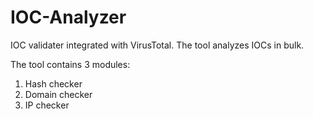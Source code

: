 # IOC-Analyzer
IOC validater integrated with VirusTotal.
The tool analyzes IOCs in bulk.


The tool contains 3 modules:
1) Hash checker
2) Domain checker
3) IP checker





